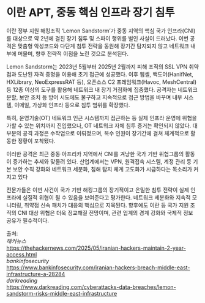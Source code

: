 # 이란 APT, 중동 핵심 인프라 장기 침투

이란 정부 지원 해킹조직 ‘Lemon Sandstorm’가 중동 지역의 핵심 국가 인프라(CNI)를 대상으로 약 2년에 걸친 장기 침투 및 스파이 행위를 벌인 사실이 드러났다. 이번 공격은 맞춤형 악성코드와 다단계 침투 전략을 동원해 장기간 탐지되지 않고 네트워크 내부에 머물며, 향후 전략적 이점을 노린 것으로 분석된다.

Lemon Sandstorm는 2023년 5월부터 2025년 2월까지 피해 조직의 SSL VPN 취약점과 도난된 자격 증명을 이용해 초기 접근에 성공했다. 이후 웹셸, 백도어(HanifNet, HXLibrary, NeoExpressRAT 등), 오픈소스 C2 프레임워크(Havoc, MeshCentral) 등 12종 이상의 도구를 활용해 네트워크 내 장기 거점화에 집중했다. 공격자는 네트워크 분할, 보안 조치 등 방어 시도에도 불구하고 지속적으로 접근 방법을 바꾸며 내부 시스템, 이메일, 가상화 인프라 등으로 침투 범위를 확장했다.

특히, 운영기술(OT) 네트워크 인근 시스템까지 접근하는 등 실제 인프라 운영에 위협을 가할 수 있는 위치까지 진입했으나, OT 네트워크 자체 침투 증거는 확인되지 않았다. 대부분의 공격 과정은 수작업으로 이뤄졌으며, 복수 인원이 장기간에 걸쳐 체계적으로 활동한 정황이 포착됐다.

이러한 공격은 최근 중동·아프리카 지역에서 CNI를 겨냥한 국가 기반 위협그룹의 활동이 증가하는 추세와 맞물려 있다. 산업계에서는 VPN, 원격접속 시스템, 계정 관리 등 기본 보안 수칙 강화와 네트워크 세분화, 침해 탐지 체계 고도화가 시급하다는 목소리가 커지고 있다

전문가들은 이번 사건이 국가 기반 해킹그룹의 장기적이고 은밀한 침투 전략이 실제 인프라에 실질적 위협이 될 수 있음을 보여준다고 평가한다. 네트워크 세분화와 지속적 모니터링, 취약점 신속 패치가 대응의 핵심으로 지목된다. 향후에도 이란 등 국가 지원 조직의 CNI 대상 위협은 더욱 정교해질 전망이며, 관련 업계의 경계 강화와 국제적 정보 공유가 필수적이다.

출처:<br>
*해커뉴스*<br>https://thehackernews.com/2025/05/iranian-hackers-maintain-2-year-access.html<br>
*bankinfosecurity*<br>https://www.bankinfosecurity.com/iranian-hackers-breach-middle-east-infrastructure-a-28284<br>
*darkreading*<br>https://www.darkreading.com/cyberattacks-data-breaches/lemon-sandstorm-risks-middle-east-infrastructure